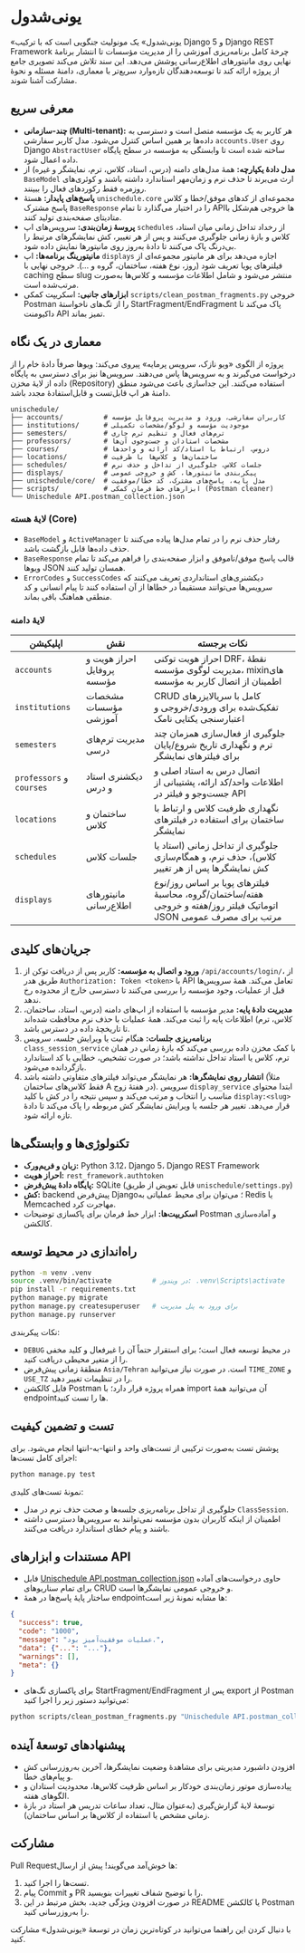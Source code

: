 # یونی‌شدول

«یونی‌شدول» یک مونو‌لیث جنگویی است که با ترکیب Django 5 و Django REST Framework چرخهٔ کامل برنامه‌ریزی آموزشی را از مدیریت مؤسسات تا انتشار برنامهٔ نهایی روی مانیتورهای اطلاع‌رسانی پوشش می‌دهد. این سند تلاش می‌کند تصویری جامع از پروژه ارائه کند تا توسعه‌دهندگان تازه‌وارد سریع‌تر با معماری، دامنهٔ مسئله و نحوهٔ مشارکت آشنا شوند.

## معرفی سریع

- **چند-سازمانی (Multi-tenant):** هر کاربر به یک مؤسسه متصل است و دسترسی به داده‌ها بر همین اساس کنترل می‌شود. مدل کاربر سفارشی `accounts.User` روی Django `AbstractUser` ساخته شده است تا وابستگی به مؤسسه در سطح پایگاه داده اعمال شود.
- **مدل دادهٔ یکپارچه:** همهٔ مدل‌های دامنه (درس، استاد، کلاس، ترم، نمایشگر و غیره) از `BaseModel` ارث می‌برند تا حذف نرم و زمان‌مهر استاندارد داشته باشند و کوئری‌های روزمره فقط رکوردهای فعال را ببینند.
- **پاسخ‌های پایدار:** هستهٔ `unischedule.core` مجموعه‌ای از کدهای موفق/خطا و کلاس پاسخ مشترک `BaseResponse` را در اختیار می‌گذارد تا تمام APIها خروجی هم‌شکل با متادیتای صفحه‌بندی تولید کنند.
- **پروسهٔ زمان‌بندی:** سرویس‌های اپ `schedules` از رخداد تداخل زمانی میان استاد، کلاس و بازهٔ زمانی جلوگیری می‌کنند و پس از هر تغییر، کش نمایشگرهای مرتبط را بی‌درنگ پاک می‌کنند تا دادهٔ به‌روز روی مانیتورها نمایش داده شود.
- **مانیتورینگ برنامه‌ها:** اپ `displays` اجازه می‌دهد برای هر مانیتور مجموعه‌ای از فیلترهای پویا تعریف شود (روز، نوع هفته، ساختمان، گروه و ...). خروجی نهایی با caching سطح slug منتشر می‌شود و شامل اطلاعات مؤسسه و کلاس‌ها به‌صورت مرتب‌شده است.
- **ابزارهای جانبی:** اسکریپت کمکی `scripts/clean_postman_fragments.py` خروجی Postman را از تگ‌های ناخواستهٔ StartFragment/EndFragment پاک می‌کند تا داکیومنت API تمیز بماند.

## معماری در یک نگاه

پروژه از الگوی «ویو نازک، سرویس پرمایه» پیروی می‌کند: ویوها صرفاً دادهٔ خام را از درخواست می‌گیرند و به سرویس‌ها پاس می‌دهند. سرویس‌ها نیز برای دسترسی به پایگاه داده از لایهٔ مخزن (Repository) استفاده می‌کنند. این جداسازی باعث می‌شود منطق دامنهٔ هر اپ قابل‌تست و قابل‌استفادهٔ مجدد باشد.

```
unischedule/
├── accounts/          # کاربران سفارشی، ورود و مدیریت پروفایل مؤسسه
├── institutions/      # موجودیت مؤسسه و لوگو/مشخصات تکمیلی
├── semesters/         # ترم‌های فعال و تنظیم ترم جاری
├── professors/        # مشخصات استادان و جست‌وجوی آن‌ها
├── courses/           # دروس، ارتباط با استاد/کد ارائه و واحدها
├── locations/         # ساختمان‌ها و کلاس‌ها با ظرفیت
├── schedules/         # جلسات کلاس، جلوگیری از تداخل و حذف نرم
├── displays/          # پیکربندی مانیتورها، کش و خروجی عمومی
├── unischedule/core/  # مدل پایه، پاسخ‌های مشترک، کد خطا/موفقیت
├── scripts/           # ابزارهای خط فرمان کمکی (Postman cleaner)
└── Unischedule API.postman_collection.json
```

### لایهٔ هسته (Core)

- `BaseModel` و `ActiveManager` رفتار حذف نرم را در تمام مدل‌ها پیاده می‌کنند تا حذف داده‌ها قابل بازگشت باشد.
- `BaseResponse` قالب پاسخ موفق/ناموفق و ابزار صفحه‌بندی را فراهم می‌کند تا تمام ویوها JSON همسان تولید کنند.
- `ErrorCodes` و `SuccessCodes` دیکشنری‌های استانداردی تعریف می‌کنند که سرویس‌ها می‌توانند مستقیماً در خطاها از آن استفاده کنند تا پیام انسانی و کد منطقی هماهنگ باقی بماند.

### لایهٔ دامنه

| اپلیکیشن | نقش | نکات برجسته |
| --- | --- | --- |
| `accounts` | احراز هویت و پروفایل مؤسسه | احراز هویت توکنی DRF، نقطهٔ مدیریت لوگوی مؤسسه، mixin‌های اطمینان از اتصال کاربر به مؤسسه |
| `institutions` | مشخصات مؤسسات آموزشی | CRUD کامل با سریالایزرهای تفکیک‌شده برای ورودی/خروجی و اعتبارسنجی یکتایی نامک |
| `semesters` | مدیریت ترم‌های درسی | جلوگیری از فعال‌سازی همزمان چند ترم و نگهداری تاریخ شروع/پایان برای فیلترهای نمایشگر |
| `professors` و `courses` | دیکشنری استاد و درس | اتصال درس به استاد اصلی و اطلاعات واحد/کد ارائه، پشتیبانی از جست‌وجو و فیلتر در API |
| `locations` | ساختمان و کلاس | نگهداری ظرفیت کلاس و ارتباط با ساختمان برای استفاده در فیلترهای نمایشگر |
| `schedules` | جلسات کلاس | جلوگیری از تداخل زمانی (استاد یا کلاس)، حذف نرم، و همگام‌سازی کش نمایشگرها پس از هر تغییر |
| `displays` | مانیتورهای اطلاع‌رسانی | فیلترهای پویا بر اساس روز/نوع هفته/ساختمان/گروه، محاسبهٔ اتوماتیک فیلتر روز/هفته و خروجی JSON مرتب برای مصرف عمومی |

## جریان‌های کلیدی

1. **ورود و اتصال به مؤسسه:** کاربر پس از دریافت توکن از `/api/accounts/login/`، از طریق هدر `Authorization: Token <token>` با API تعامل می‌کند. همهٔ سرویس‌ها قبل از عملیات، وجود مؤسسه را بررسی می‌کنند تا دسترسی خارج از محدوده رخ ندهد.
2. **مدیریت دادهٔ پایه:** مدیر مؤسسه با استفاده از اپ‌های دامنه (درس، استاد، ساختمان، کلاس، ترم) اطلاعات پایه را ثبت می‌کند. همهٔ عملیات با حذف نرم محافظت شده‌اند تا تاریخچهٔ داده در دسترس باشد.
3. **برنامه‌ریزی جلسات:** هنگام ثبت یا ویرایش جلسه، سرویس `class_session_service` با کمک مخزن داده بررسی می‌کند که بازهٔ زمانی در همان ترم، کلاس یا استاد تداخل نداشته باشد؛ در صورت تشخیص، خطایی با کد استاندارد بازگردانده می‌شود.
4. **انتشار روی نمایشگرها:** هر نمایشگر می‌تواند فیلترهای متفاوتی داشته باشد (مثلاً فقط کلاس‌های ساختمان A در هفتهٔ زوج). سرویس `display_service` ابتدا محتوای مناسب را انتخاب و مرتب می‌کند و سپس نتیجه را در کش با کلید `display:<slug>` قرار می‌دهد. تغییر هر جلسه یا ویرایش نمایشگر کش مربوطه را پاک می‌کند تا دادهٔ تازه ارائه شود.

## تکنولوژی‌ها و وابستگی‌ها

- **زبان و فریم‌ورک:** Python 3.12، Django 5، Django REST Framework
- **احراز هویت:** `rest_framework.authtoken`
- **پایگاه دادهٔ پیش‌فرض:** SQLite (قابل تعویض از طریق `unischedule/settings.py`)
- **کش:** backend پیش‌فرض Django؛ می‌توان برای محیط عملیاتی به Redis یا Memcached مهاجرت کرد.
- **اسکریپت‌ها:** ابزار خط فرمان برای پاکسازی توضیحات Postman و آماده‌سازی کالکشن.

## راه‌اندازی در محیط توسعه

```bash
python -m venv .venv
source .venv/bin/activate          # در ویندوز: .venv\Scripts\activate
pip install -r requirements.txt
python manage.py migrate
python manage.py createsuperuser   # برای ورود به پنل مدیریت
python manage.py runserver
```

نکات پیکربندی:

- `DEBUG` در محیط توسعه فعال است؛ برای استقرار حتماً آن را غیرفعال و کلید مخفی را از متغیر محیطی دریافت کنید.
- منطقهٔ زمانی پیش‌فرض `Asia/Tehran` است. در صورت نیاز می‌توانید `TIME_ZONE` و `USE_TZ` را در تنظیمات تغییر دهید.
- فایل کالکشن Postman همراه پروژه قرار دارد؛ با import آن می‌توانید همهٔ endpointها را تست کنید.

## تست و تضمین کیفیت

پوشش تست به‌صورت ترکیبی از تست‌های واحد و انتها-به-انتها انجام می‌شود. برای اجرای کامل تست‌ها:

```bash
python manage.py test
```

نمونهٔ تست‌های کلیدی:

- جلوگیری از تداخل برنامه‌ریزی جلسه‌ها و صحت حذف نرم در مدل `ClassSession`.
- اطمینان از اینکه کاربران بدون مؤسسه نمی‌توانند به سرویس‌ها دسترسی داشته باشند و پیام خطای استاندارد دریافت می‌کنند.

## مستندات و ابزارهای API

- فایل [Unischedule API.postman_collection.json](Unischedule%20API.postman_collection.json) حاوی درخواست‌های آماده برای تمام سناریوهای CRUD و خروجی عمومی نمایشگرها است.
- ساختار پایهٔ پاسخ‌ها در همهٔ endpointها مشابه نمونهٔ زیر است:

```json
{
  "success": true,
  "code": "1000",
  "message": "عملیات موفقیت‌آمیز بود.",
  "data": {"...": "..."},
  "warnings": [],
  "meta": {}
}
```

- برای پاکسازی تگ‌های StartFragment/EndFragment پس از export از Postman می‌توانید دستور زیر را اجرا کنید:

```bash
python scripts/clean_postman_fragments.py "Unischedule API.postman_collection.json"
```

## پیشنهادهای توسعهٔ آینده

- افزودن داشبورد مدیریتی برای مشاهدهٔ وضعیت نمایشگرها، آخرین به‌روزرسانی کش و پیام‌های خطا.
- پیاده‌سازی موتور زمان‌بندی خودکار بر اساس ظرفیت کلاس‌ها، محدودیت استادان و الگوهای هفته.
- توسعهٔ لایهٔ گزارش‌گیری (به‌عنوان مثال، تعداد ساعات تدریس هر استاد در بازهٔ زمانی مشخص یا استفاده از کلاس‌ها بر اساس ساختمان).

## مشارکت

Pull Requestها خوش‌آمد می‌گویند! پیش از ارسال:

1. تست‌ها را اجرا کنید.
2. پیام Commit و PR را با توضیح شفاف تغییرات بنویسید.
3. در صورت افزودن ویژگی جدید، بخش مرتبط در این README یا کالکشن Postman را به‌روزرسانی کنید.

با دنبال کردن این راهنما می‌توانید در کوتاه‌ترین زمان در توسعهٔ «یونی‌شدول» مشارکت کنید.
